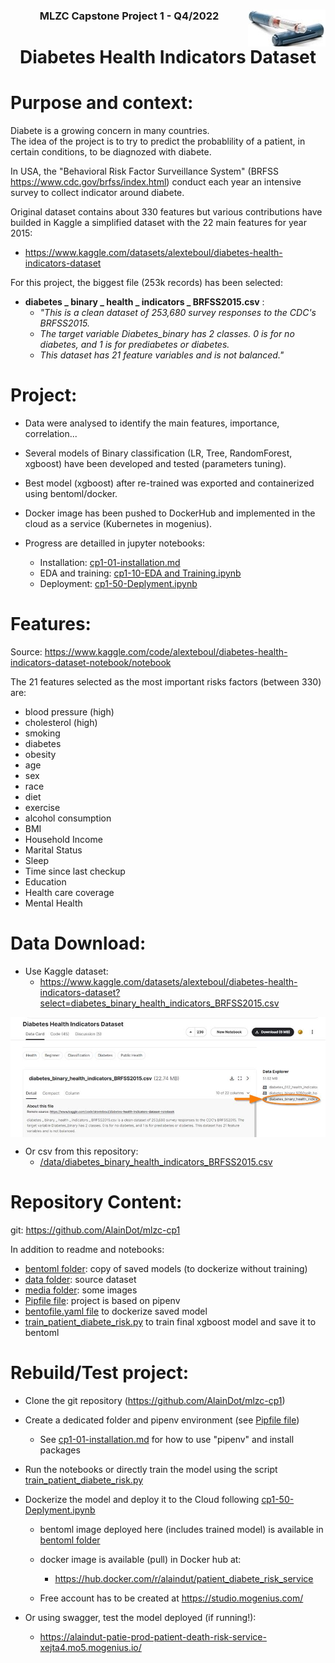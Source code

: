 ### <center>MLZC Capstone Project 1 - Q4/2022<img align="right" src="media\insulina_124.jpg">
  
# <center> Diabetes Health Indicators Dataset  


# Purpose and context:

Diabete is a growing concern in many countries.  
The idea of the project is to try to predict the probablility of a patient, in certain conditions, to be diagnozed with diabete.   

In USA, the "Behavioral Risk Factor Surveillance System" (BRFSS https://www.cdc.gov/brfss/index.html) conduct each year an intensive survey to collect indicator around diabete.    

Original dataset contains about 330 features but various contributions have builded in Kaggle a simplified dataset with the 22 main features for year 2015:  

- https://www.kaggle.com/datasets/alexteboul/diabetes-health-indicators-dataset


For this project, the biggest file (253k records) has been selected:
- **diabetes _ binary _ health _ indicators _ BRFSS2015.csv** :      
    - *"This is a clean dataset of 253,680 survey responses to the CDC's BRFSS2015.* 
    - *The target variable Diabetes_binary has 2 classes. 0 is for no diabetes, and 1 is for prediabetes or diabetes.* 
    - *This dataset has 21 feature variables and is not balanced."*


# Project:

- Data were analysed to identify the main features, importance, correlation...
- Several models of Binary classification (LR, Tree, RandomForest, xgboost) have been developed and tested (parameters tuning).
- Best model (xgboost) after re-trained was exported and containerized using bentoml/docker.
- Docker image has been pushed to DockerHub and implemented in the cloud as a service (Kubernetes in mogenius).

- Progress are detailled in jupyter notebooks:
    - Installation: [cp1-01-installation.md](cp1-01-installation.md) 
    - EDA and training: [cp1-10-EDA and Training.ipynb](cp1-10-EDA%20and%20Training.ipynb) 
    - Deployment: [cp1-50-Deplyment.ipynb](cp1-50-Deplyment.ipynb)


# Features:
Source: https://www.kaggle.com/code/alexteboul/diabetes-health-indicators-dataset-notebook/notebook   

The 21 features selected as the most important risks factors (between 330) are:
- blood pressure (high)
- cholesterol (high)
- smoking
- diabetes
- obesity
- age
- sex
- race
- diet
- exercise
- alcohol consumption
- BMI
- Household Income
- Marital Status
- Sleep
- Time since last checkup
- Education
- Health care coverage
- Mental Health 

# Data Download:

- Use Kaggle dataset:
    - https://www.kaggle.com/datasets/alexteboul/diabetes-health-indicators-dataset?select=diabetes_binary_health_indicators_BRFSS2015.csv
  
<p> <img align="center" src="media\2022-12-17 15_58_02-Diabetes Health Indicators Dataset _ Kaggle.jpg" , width="800" >



- Or csv from this repository:
    - [/data/diabetes_binary_health_indicators_BRFSS2015.csv](/data/diabetes_binary_health_indicators_BRFSS2015.csv)

# Repository Content:
git: https://github.com/AlainDot/mlzc-cp1 

In addition to readme and notebooks:
- [bentoml folder](/bentoml/): copy of saved models (to dockerize without training)
- [data folder](/data/): source dataset
- [media folder](/media/): some images
- [Pipfile file](/Pipfile): project is based on pipenv
- [bentofile.yaml file](/bentofile.yaml) to dockerize saved model
- [train_patient_diabete_risk.py](/train_patient_diabete_risk.py) to train final xgboost model and save it to bentoml

# Rebuild/Test project:

- Clone the git repository (https://github.com/AlainDot/mlzc-cp1)   
  
- Create a dedicated folder and pipenv environment (see [Pipfile file](/Pipfile))   
    - See [cp1-01-installation.md](/cp1-01-installation.md) for how to use "pipenv" and install packages     
    
- Run the notebooks or directly train the model using the script [train_patient_diabete_risk.py](/train_patient_diabete_risk.py)   
    
- Dockerize the model and deploy it to the Cloud following [cp1-50-Deplyment.ipynb](cp1-50-Deplyment.ipynb)
    
    - bentoml image deployed here (includes trained model) is available in [bentoml folder](/bentoml/)  
    
    - docker image is available (pull) in Docker hub at:
      - https://hub.docker.com/r/alaindut/patient_diabete_risk_service   
     
    - Free account has to be created at https://studio.mogenius.com/     
    
      
- Or using swagger, test the model deployed (if running!):        
    - https://alaindut-patie-prod-patient-death-risk-service-xejta4.mo5.mogenius.io/    
